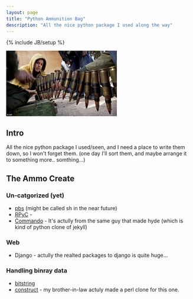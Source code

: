 ```yaml
---
layout: page
title: "Python Ammunition Bag"
description: "All the nice python package I used along the way"
---
```

{% include JB/setup %}

[![Ammo](/assets/img/ammo.jpg)](http://www.dailymail.co.uk/news/article-1361979/Libya-David-Cameron-retreat-anti-Gaddafi-rebels-dont-support-action-pledge.html)
## Intro ##
All the nice python package I used/seen, and I need a place to write 
them down, so I won't forget them.
(one day I'll sort them, and maybe arrange it to something more.. somthing...)

## The Ammo Create ##
### Un-catgorized (yet) ###
- [pbs](https://github.com/amoffat/pbs) (might be called sh in the near future)
- [RPyC](https://github.com/tomerfiliba/rpyc) - 
- [Commando](https://github.com/lakshmivyas/commando) - It's actully from the same guy that made hyde (which is kind of python clone of jekyll)

### Web ###
- Django - actully the realted packages to django is quite huge...

### Handling binray data ###
- [bitstring](http://code.google.com/p/python-bitstring/)
- [construct](http://construct.wikispaces.com/) - my brother-in-law actuly made a perl clone for this one.

